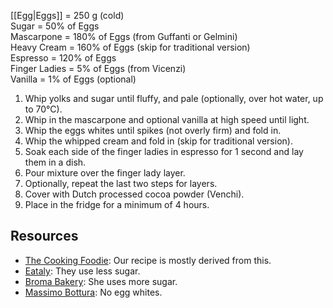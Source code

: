 [[Egg|Eggs]] = 250 g (cold)  
Sugar = 50% of Eggs  
Mascarpone = 180% of Eggs (from Guffanti or Gelmini)  
Heavy Cream = 160% of Eggs (skip for traditional version)  
Espresso = 120% of Eggs  
Finger Ladies = 5% of Eggs (from Vicenzi)  
Vanilla = 1% of Eggs (optional)

1. Whip yolks and sugar until fluffy, and pale (optionally, over hot water, up to 70°C).
2. Whip in the mascarpone and optional vanilla at high speed until light.
3. Whip the eggs whites until spikes (not overly firm) and fold in.
4. Whip the whipped cream and fold in (skip for traditional version).
5. Soak each side of the finger ladies in espresso for 1 second and lay them in a dish.
6. Pour mixture over the finger lady layer.
7. Optionally, repeat the last two steps for layers.
8. Cover with Dutch processed cocoa powder (Venchi).
9. Place in the fridge for a minimum of 4 hours.

## Resources

- [The Cooking Foodie](https://www.youtube.com/watch?v=7VTtenyKRg4): Our recipe is mostly derived from this.
- [Eataly](https://www.eataly.com/us_en/magazine/recipes/dessert-recipes/traditional-tiramisu): They use less sugar.
- [Broma Bakery](https://bromabakery.com/classic-tiramisu/): She uses more sugar.
- [Massimo Bottura](https://guide.michelin.com/fr/fr/article/dining-in/veritable-recette-du-tiramisu-par-massimo-bottura-chef-de-l-osteria-francescana): No egg whites.
